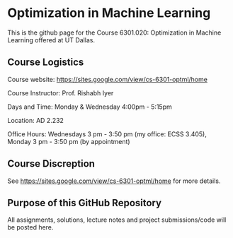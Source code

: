# Optimization in Machine Learning

This is the github page for the Course 6301.020: Optimization in Machine Learning offered at UT Dallas.

## Course Logistics
Course website: https://sites.google.com/view/cs-6301-optml/home

Course Instructor: Prof. Rishabh Iyer

Days and Time: Monday & Wednesday 4:00pm - 5:15pm 

Location: AD 2.232

Office Hours: Wednesdays 3 pm -  3:50 pm  (my office: ECSS 3.405), Monday 3 pm - 3:50 pm (by appointment)


## Course Discreption
See https://sites.google.com/view/cs-6301-optml/home for more details.

## Purpose of this GitHub Repository
All assignments, solutions, lecture notes and project submissions/code will be posted here.
